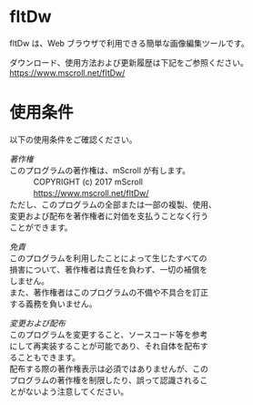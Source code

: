 # fltDw
fltDw は、Web ブラウザで利用できる簡単な画像編集ツールです。

ダウンロード、使用方法および更新履歴は下記をご参照ください。  
https://www.mscroll.net/fltDw/

# 使用条件
以下の使用条件をご確認ください。

_著作権_  
このプログラムの著作権は、mScroll が有します。  
　　　COPYRIGHT (c) 2017 mScroll  
　　　https://www.mscroll.net/fltDw/  
ただし、このプログラムの全部または一部の複製、使用、  
変更および配布を著作権者に対価を支払うことなく行う  
ことができます。

_免責_  
このプログラムを利用したことによって生じたすべての  
損害について、著作権者は責任を負わず、一切の補償を  
しません。  
また、著作権者はこのプログラムの不備や不具合を訂正  
する義務を負いません。

_変更および配布_  
このプログラムを変更すること、ソースコード等を参考  
にして再実装することが可能であり、それ自体を配布す  
ることもできます。  
配布する際の著作権表示は必須ではありませんが、この  
プログラムの著作権を制限したり、誤って認識されるこ  
とがないよう注意してください。
